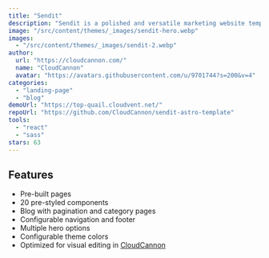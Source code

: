 ```yaml
---
title: "Sendit"
description: "Sendit is a polished and versatile marketing website template for Astro, optimized for visual editing on CloudCannon."
image: "/src/content/themes/_images/sendit-hero.webp"
images:
  - "/src/content/themes/_images/sendit-2.webp"
author:
  url: "https://cloudcannon.com/"
  name: "CloudCannon"
  avatar: "https://avatars.githubusercontent.com/u/9701744?s=200&v=4"
categories:
  - "landing-page"
  - "blog"
demoUrl: "https://top-quail.cloudvent.net/"
repoUrl: "https://github.com/CloudCannon/sendit-astro-template"
tools:
  - "react"
  - "sass"
stars: 63
---
```


<h2>Features</h2>
<ul>
  <li>Pre-built pages</li>
  <li>20 pre-styled components</li>
  <li>Blog with pagination and category pages</li>
  <li>Configurable navigation and footer</li>
  <li>Multiple hero options</li>
  <li>Configurable theme colors</li>
  <li>Optimized for visual editing in&nbsp;<a href="https://cloudcannon.com/">CloudCannon</a></li>
</ul>
